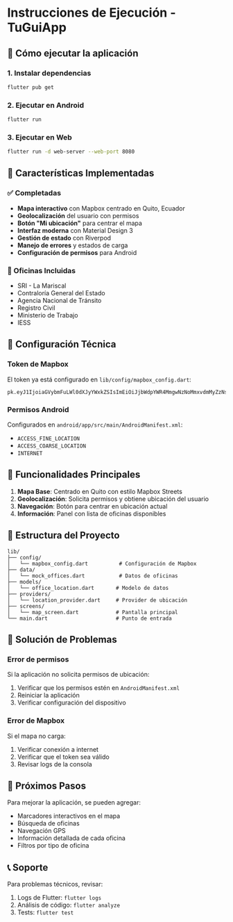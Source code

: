 # Instrucciones de Ejecución - TuGuiApp

## 🚀 Cómo ejecutar la aplicación

### 1. Instalar dependencias
```bash
flutter pub get
```

### 2. Ejecutar en Android
```bash
flutter run
```

### 3. Ejecutar en Web
```bash
flutter run -d web-server --web-port 8080
```

## 📱 Características Implementadas

### ✅ Completadas
- **Mapa interactivo** con Mapbox centrado en Quito, Ecuador
- **Geolocalización** del usuario con permisos
- **Botón "Mi ubicación"** para centrar el mapa
- **Interfaz moderna** con Material Design 3
- **Gestión de estado** con Riverpod
- **Manejo de errores** y estados de carga
- **Configuración de permisos** para Android

### 🏢 Oficinas Incluidas
- SRI - La Mariscal
- Contraloría General del Estado  
- Agencia Nacional de Tránsito
- Registro Civil
- Ministerio de Trabajo
- IESS

## 🔧 Configuración Técnica

### Token de Mapbox
El token ya está configurado en `lib/config/mapbox_config.dart`:
```
pk.eyJ1IjoiaGVybmFuLWl0dXJyYWxkZSIsImEiOiJjbWdpYWR4MmgwNzNoMmxvdmMyZzNseHNiIn0.tLctAoCsjPzIcp3kCD0QPQ
```

### Permisos Android
Configurados en `android/app/src/main/AndroidManifest.xml`:
- `ACCESS_FINE_LOCATION`
- `ACCESS_COARSE_LOCATION` 
- `INTERNET`

## 🎯 Funcionalidades Principales

1. **Mapa Base**: Centrado en Quito con estilo Mapbox Streets
2. **Geolocalización**: Solicita permisos y obtiene ubicación del usuario
3. **Navegación**: Botón para centrar en ubicación actual
4. **Información**: Panel con lista de oficinas disponibles

## 📁 Estructura del Proyecto

```
lib/
├── config/
│   └── mapbox_config.dart          # Configuración de Mapbox
├── data/
│   └── mock_offices.dart           # Datos de oficinas
├── models/
│   └── office_location.dart       # Modelo de datos
├── providers/
│   └── location_provider.dart     # Provider de ubicación
├── screens/
│   └── map_screen.dart            # Pantalla principal
└── main.dart                      # Punto de entrada
```

## 🐛 Solución de Problemas

### Error de permisos
Si la aplicación no solicita permisos de ubicación:
1. Verificar que los permisos estén en `AndroidManifest.xml`
2. Reiniciar la aplicación
3. Verificar configuración del dispositivo

### Error de Mapbox
Si el mapa no carga:
1. Verificar conexión a internet
2. Verificar que el token sea válido
3. Revisar logs de la consola

## 🔄 Próximos Pasos

Para mejorar la aplicación, se pueden agregar:
- Marcadores interactivos en el mapa
- Búsqueda de oficinas
- Navegación GPS
- Información detallada de cada oficina
- Filtros por tipo de oficina

## 📞 Soporte

Para problemas técnicos, revisar:
1. Logs de Flutter: `flutter logs`
2. Análisis de código: `flutter analyze`
3. Tests: `flutter test`

